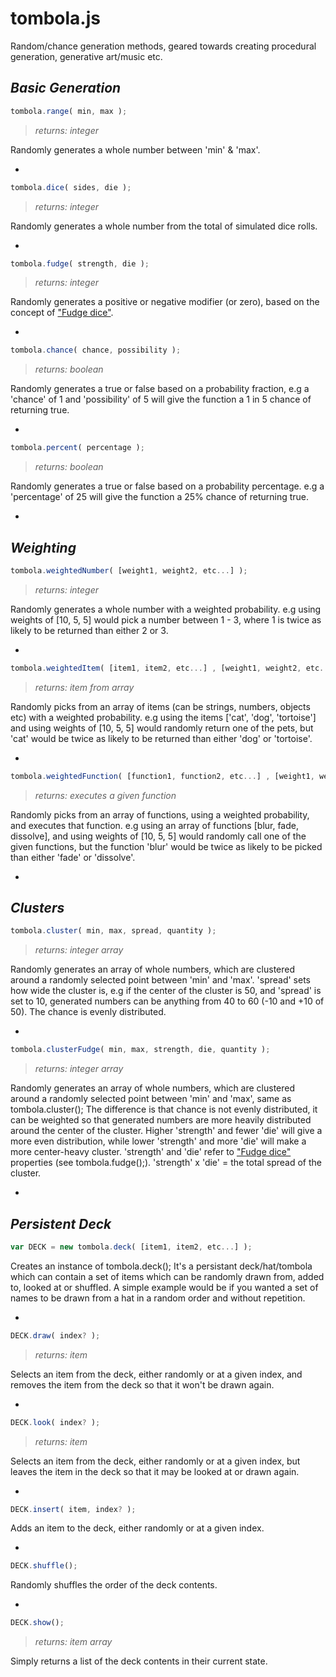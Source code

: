 # tombola.js

Random/chance generation methods, geared towards creating procedural generation, generative art/music etc.

***Basic Generation***
-

```javascript
tombola.range( min, max );
```
>*returns: integer*

Randomly generates a whole number between 'min' & 'max'.

-

```javascript
tombola.dice( sides, die );
```
>*returns: integer*

Randomly generates a whole number from the total of simulated dice rolls.

-

```javascript
tombola.fudge( strength, die );
```
>*returns: integer*

Randomly generates a positive or negative modifier (or zero), based on the concept of ["Fudge dice"](https://en.wikipedia.org/wiki/Fudge_%28role-playing_game_system%29#Fudge_dice). 

-

```javascript
tombola.chance( chance, possibility );
```
>*returns: boolean*

Randomly generates a true or false based on a probability fraction, e.g a 'chance' of 1 and 'possibility' of 5 will give the function a 1 in 5 chance of returning true.

-

```javascript
tombola.percent( percentage );
```
>*returns: boolean*

Randomly generates a true or false based on a probability percentage. e.g a 'percentage' of 25 will give the function a 25% chance of returning true.

-

***Weighting***
-

```javascript
tombola.weightedNumber( [weight1, weight2, etc...] );
```
>*returns: integer*

Randomly generates a whole number with a weighted probability. e.g using weights of [10, 5, 5] would pick a number between 1 - 3, where 1 is twice as likely to be returned than either 2 or 3.

-

```javascript
tombola.weightedItem( [item1, item2, etc...] , [weight1, weight2, etc...] );
```
>*returns: item from array*

Randomly picks from an array of items (can be strings, numbers, objects etc) with a weighted probability. e.g using the items ['cat', 'dog', 'tortoise'] and using weights of [10, 5, 5] would randomly return one of the pets, but 'cat' would be twice as likely to be returned than either 'dog' or 'tortoise'.

-

```javascript
tombola.weightedFunction( [function1, function2, etc...] , [weight1, weight2, etc...] );
```
>*returns: executes a given function*

Randomly picks from an array of functions, using a weighted probability, and executes that function. e.g using an array of functions [blur, fade, dissolve], and using weights of [10, 5, 5] would randomly call one of the given functions, but the function 'blur' would be twice as likely to be picked than either 'fade' or 'dissolve'.

-

***Clusters***
-

```javascript
tombola.cluster( min, max, spread, quantity );
```
>*returns: integer array*

Randomly generates an array of whole numbers, which are clustered around a randomly selected point between 'min' and 'max'. 'spread' sets how wide the cluster is, e.g if the center of the cluster is 50, and 'spread' is set to 10, generated numbers can be anything from 40 to 60 (-10 and +10 of 50). The chance is evenly distributed.

-

```javascript
tombola.clusterFudge( min, max, strength, die, quantity );
```
>*returns: integer array*

Randomly generates an array of whole numbers, which are clustered around a randomly selected point between 'min' and 'max', same as tombola.cluster(); The difference is that chance is not evenly distributed, it can be weighted so that generated numbers are more heavily distributed around the center of the cluster. Higher 'strength' and fewer 'die' will give a more even distribution, while lower 'strength' and more 'die' will make a more center-heavy cluster. 'strength' and 'die' refer to ["Fudge dice"](https://en.wikipedia.org/wiki/Fudge_%28role-playing_game_system%29#Fudge_dice) properties (see tombola.fudge();). 'strength' x 'die' = the total spread of the cluster.

-

***Persistent Deck***
-

```javascript
var DECK = new tombola.deck( [item1, item2, etc...] );
```
Creates an instance of tombola.deck(); It's a persistant deck/hat/tombola which can contain a set of items which can be randomly drawn from, added to, looked at or shuffled. A simple example would be if you wanted a set of names to be drawn from a hat in a random order and without repetition.

-

```javascript
DECK.draw( index? );
```
>*returns: item*

Selects an item from the deck, either randomly or at a given index, and removes the item from the deck so that it won't be drawn again.

-

```javascript
DECK.look( index? );
```
>*returns: item*

Selects an item from the deck, either randomly or at a given index, but leaves the item in the deck so that it may be looked at or drawn again.

-

```javascript
DECK.insert( item, index? );
```
Adds an item to the deck, either randomly or at a given index.

-

```javascript
DECK.shuffle();
```
Randomly shuffles the order of the deck contents.

-

```javascript
DECK.show();
```
>*returns: item array*

Simply returns a list of the deck contents in their current state.

